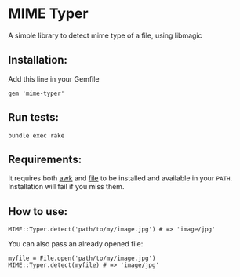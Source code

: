 MIME Typer
==================

A simple library to detect mime type of a file, using libmagic

## Installation: ##
Add this line in your Gemfile

    gem 'mime-typer'

## Run tests: ##

    bundle exec rake

## Requirements: ##
It requires both [awk](http://en.wikipedia.org/wiki/AWK) and [file](http://en.wikipedia.org/wiki/File_(command)) to be installed and available in your `PATH`. Installation will fail if you miss them.


## How to use: ##

    MIME::Typer.detect('path/to/my/image.jpg') # => 'image/jpg'

You can also pass an already opened file:

    myfile = File.open('path/to/my/image.jpg')
    MIME::Typer.detect(myfile) # => 'image/jpg'
